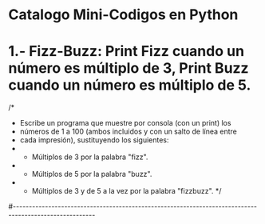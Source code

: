# Catalogo Mini-Codigos en Python

# 1.- Fizz-Buzz: Print Fizz cuando un número es múltiplo de 3, Print Buzz cuando un número es múltiplo de 5.

/*
 * Escribe un programa que muestre por consola (con un print) los
 * números de 1 a 100 (ambos incluidos y con un salto de línea entre
 * cada impresión), sustituyendo los siguientes:
 * - Múltiplos de 3 por la palabra "fizz".
 * - Múltiplos de 5 por la palabra "buzz".
 * - Múltiplos de 3 y de 5 a la vez por la palabra "fizzbuzz".
 */

#-------------------------------------------------------------------------------------------------------
